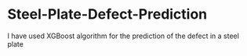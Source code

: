 # Steel-Plate-Defect-Prediction
I have used XGBoost algorithm for the prediction of the defect in a steel plate
